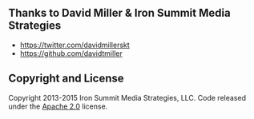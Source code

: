 ## Thanks to David Miller & Iron Summit Media Strategies

* https://twitter.com/davidmillerskt
* https://github.com/davidtmiller

## Copyright and License

Copyright 2013-2015 Iron Summit Media Strategies, LLC. Code released under the [Apache 2.0](https://github.com/IronSummitMedia/startbootstrap-clean-blog/blob/gh-pages/LICENSE) license.
